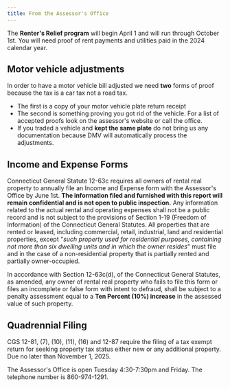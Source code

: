 ```yaml
---
title: From the Assessor's Office
---
```


The **Renter's Relief program** will begin April 1 and
will run through October 1st. You will need proof of rent payments and
utilities paid in the 2024 calendar year.

## Motor vehicle adjustments

In order to have a motor vehicle bill adjusted we need
**two** forms of proof because the tax is a car tax not a
road tax.

-   The first is a copy of your motor vehicle plate return receipt
-   The second is something proving you got rid of the vehicle. For a
    list of accepted proofs look on the assessor's website or call the
    office.
-   If you traded a vehicle and **kept the same plate** do not bring us
    any documentation because DMV will automatically process the
    adjustments.

## Income and Expense Forms

Connecticut General Statute 12-63c requires all owners of rental real
property to annually file an Income and Expense form with the Assessor's
Office by June 1st. **The information filed and furnished with this
report will remain confidential and is not open to public
inspection.** Any information related to the actual rental and operating
expenses shall not be a public record and is
not subject to the provisions of Section 1-19 (Freedom of
Information) of the Connecticut General Statutes. All properties that
are rented or leased, including commercial, retail, industrial, land and
residential properties, except "*such property used for residential
purposes, containing not more than six dwelling units and in which the
owner* *resides*" must file and in the case of a non-residential
property that is partially rented and partially owner-occupied.

In accordance with Section 12-63c(d), of the Connecticut General
Statutes, as amended, any owner of rental real property who fails to
file this form or files an incomplete or false form with intent to
defraud, shall be subject to a penalty assessment equal to a **Ten
Percent (10%) increase** in the assessed value of such property.

## Quadrennial Filing

CGS 12-81, (7), (10), (11), (16) and 12-87 require the filing of a tax
exempt return for seeking property tax status either new or any
additional property. Due no later than November 1, 2025.

The Assessor's Office is open Tuesday 4:30-7:30pm and Friday. The
telephone number is 860-974-1291.
